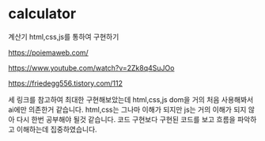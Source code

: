 # calculator
계산기 html,css,js를 통하여 구현하기

https://poiemaweb.com/

https://www.youtube.com/watch?v=2Zk8q4SuJOo

https://friedegg556.tistory.com/112

세 링크를 참고하여 최대한 구현해보았는데 html,css,js dom을 거의 처음 사용해봐서 ai에만 의존한거 같습니다.
html,css는 그나마 이해가 되지만 js는 거의 이해가 되지 않아 다시 한번 공부해야 될것 같습니다.
코드 구현보다 구현된 코드를 보고 흐름을 파악하고 이해하는데 집중하였습니다.
